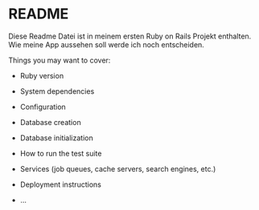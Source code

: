 # README

Diese Readme Datei ist in meinem ersten Ruby on Rails Projekt enthalten. Wie meine App aussehen soll werde ich noch entscheiden.

Things you may want to cover:

* Ruby version

* System dependencies

* Configuration

* Database creation

* Database initialization

* How to run the test suite

* Services (job queues, cache servers, search engines, etc.)

* Deployment instructions

* ...
